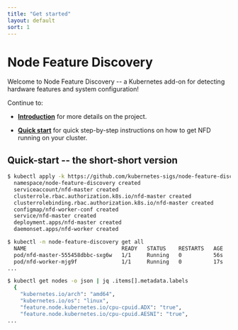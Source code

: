 ```yaml
---
title: "Get started"
layout: default
sort: 1
---
```


# Node Feature Discovery

Welcome to Node Feature Discovery -- a Kubernetes add-on for detecting hardware
features and system configuration!

Continue to:

- **[Introduction](introduction.md)** for more details on the
  project.

- **[Quick start](quick-start.md)** for quick step-by-step
  instructions on how to get NFD running on your cluster.

## Quick-start -- the short-short version

```bash
$ kubectl apply -k https://github.com/kubernetes-sigs/node-feature-discovery/deployment/overlays/default?ref={{ site.release }}
  namespace/node-feature-discovery created
  serviceaccount/nfd-master created
  clusterrole.rbac.authorization.k8s.io/nfd-master created
  clusterrolebinding.rbac.authorization.k8s.io/nfd-master created
  configmap/nfd-worker-conf created
  service/nfd-master created
  deployment.apps/nfd-master created
  daemonset.apps/nfd-worker created

$ kubectl -n node-feature-discovery get all
  NAME                              READY   STATUS    RESTARTS   AGE
  pod/nfd-master-555458dbbc-sxg6w   1/1     Running   0          56s
  pod/nfd-worker-mjg9f              1/1     Running   0          17s
...

$ kubectl get nodes -o json | jq .items[].metadata.labels
  {
    "kubernetes.io/arch": "amd64",
    "kubernetes.io/os": "linux",
    "feature.node.kubernetes.io/cpu-cpuid.ADX": "true",
    "feature.node.kubernetes.io/cpu-cpuid.AESNI": "true",
...

```
